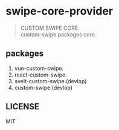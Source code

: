 # swipe-core-provider
> CUSTOM SWIPE CORE.  
> custom-swipe packages core.

## packages
1. vue-custom-swipe.
2. react-custom-swipe.
3. svelt-custom-swipe.(devlop)
4. custom-swipe.(devlop)
 
## LICENSE

MIT
